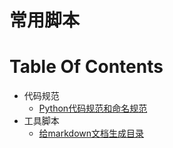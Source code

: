 常用脚本
==


# Table Of Contents
* 代码规范
    * [Python代码规范和命名规范](./other/python代码规范和命名规范.md)
* 工具脚本
    * [给markdown文档生成目录](./other/generate_markdown_toc.py)
    